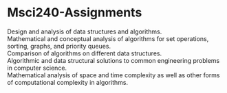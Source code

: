 # Msci240-Assignments
Design and analysis of data structures and algorithms. <br>
Mathematical and conceptual analysis of algorithms for set operations, sorting, graphs, and priority queues. <br>
Comparison of algorithms on different data structures. <br>
Algorithmic and data structural solutions to common engineering problems in computer science. <br>
Mathematical analysis of space and time complexity as well as other forms of computational complexity in algorithms.<br>

